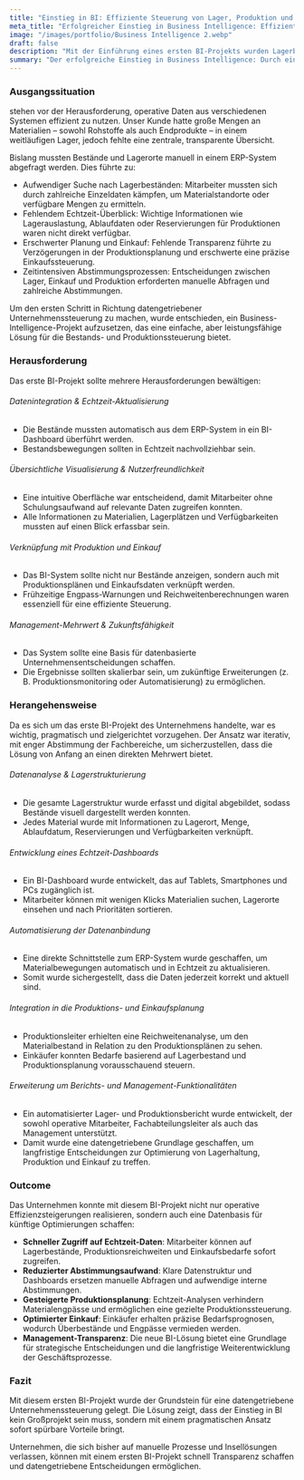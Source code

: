 ```yaml
---
title: "Einstieg in BI: Effiziente Steuerung von Lager, Produktion und Einkauf"
meta_title: "Erfolgreicher Einstieg in Business Intelligence: Effiziente Steuerung von Lager, Produktion und Einkauf"
image: "/images/portfolio/Business Intelligence 2.webp"
draft: false
description: "Mit der Einführung eines ersten BI-Projekts wurden Lagerbestände, Produktionsplanung und Einkaufssteuerung effizienter gestaltet und datengetriebene Entscheidungen ermöglicht."
summary: "Der erfolgreiche Einstieg in Business Intelligence: Durch eine zentrale BI-Lösung konnten Lagerbestände automatisiert erfasst, Materialverfügbarkeiten optimiert und Engpässe frühzeitig erkannt werden. Die datengetriebene Transparenz hat Abstimmungen vereinfacht, Prozesse beschleunigt und fundierte Entscheidungen in Einkauf und Produktion ermöglicht. Entdecken Sie, wie ein pragmatischer BI-Start sofort messbare Vorteile bringen kann."
---
```


### Ausgangssituation
 stehen vor der Herausforderung, operative Daten aus verschiedenen Systemen effizient zu nutzen. Unser Kunde hatte große Mengen an Materialien – sowohl Rohstoffe als auch Endprodukte – in einem weitläufigen Lager, jedoch fehlte eine zentrale, transparente Übersicht.  

Bislang mussten Bestände und Lagerorte manuell in einem ERP-System abgefragt werden. Dies führte zu:  

- Aufwendiger Suche nach Lagerbeständen: Mitarbeiter mussten sich durch zahlreiche Einzeldaten kämpfen, um Materialstandorte oder verfügbare Mengen zu ermitteln.  
- Fehlendem Echtzeit-Überblick: Wichtige Informationen wie Lagerauslastung, Ablaufdaten oder Reservierungen für Produktionen waren nicht direkt verfügbar.  
- Erschwerter Planung und Einkauf: Fehlende Transparenz führte zu Verzögerungen in der Produktionsplanung und erschwerte eine präzise Einkaufssteuerung.  
- Zeitintensiven Abstimmungsprozessen: Entscheidungen zwischen Lager, Einkauf und Produktion erforderten manuelle Abfragen und zahlreiche Abstimmungen.  

Um den ersten Schritt in Richtung datengetriebener Unternehmenssteuerung zu machen, wurde entschieden, ein Business-Intelligence-Projekt aufzusetzen, das eine einfache, aber leistungsfähige Lösung für die Bestands- und Produktionssteuerung bietet.  

### Herausforderung

Das erste BI-Projekt sollte mehrere Herausforderungen bewältigen:  

###### Datenintegration & Echtzeit-Aktualisierung  
- Die Bestände mussten automatisch aus dem ERP-System in ein BI-Dashboard überführt werden.  
- Bestandsbewegungen sollten in Echtzeit nachvollziehbar sein.  

###### Übersichtliche Visualisierung & Nutzerfreundlichkeit  
- Eine intuitive Oberfläche war entscheidend, damit Mitarbeiter ohne Schulungsaufwand auf relevante Daten zugreifen konnten.  
- Alle Informationen zu Materialien, Lagerplätzen und Verfügbarkeiten mussten auf einen Blick erfassbar sein.  

###### Verknüpfung mit Produktion und Einkauf  
- Das BI-System sollte nicht nur Bestände anzeigen, sondern auch mit Produktionsplänen und Einkaufsdaten verknüpft werden.  
- Frühzeitige Engpass-Warnungen und Reichweitenberechnungen waren essenziell für eine effiziente Steuerung.  

###### Management-Mehrwert & Zukunftsfähigkeit  
- Das System sollte eine Basis für datenbasierte Unternehmensentscheidungen schaffen.  
- Die Ergebnisse sollten skalierbar sein, um zukünftige Erweiterungen (z. B. Produktionsmonitoring oder Automatisierung) zu ermöglichen.  

### Herangehensweise

Da es sich um das erste BI-Projekt des Unternehmens handelte, war es wichtig, pragmatisch und zielgerichtet vorzugehen. Der Ansatz war iterativ, mit enger Abstimmung der Fachbereiche, um sicherzustellen, dass die Lösung von Anfang an einen direkten Mehrwert bietet.  

###### Datenanalyse & Lagerstrukturierung  
- Die gesamte Lagerstruktur wurde erfasst und digital abgebildet, sodass Bestände visuell dargestellt werden konnten.  
- Jedes Material wurde mit Informationen zu Lagerort, Menge, Ablaufdatum, Reservierungen und Verfügbarkeiten verknüpft.  

###### Entwicklung eines Echtzeit-Dashboards  
- Ein BI-Dashboard wurde entwickelt, das auf Tablets, Smartphones und PCs zugänglich ist.  
- Mitarbeiter können mit wenigen Klicks Materialien suchen, Lagerorte einsehen und nach Prioritäten sortieren.  

###### Automatisierung der Datenanbindung  
- Eine direkte Schnittstelle zum ERP-System wurde geschaffen, um Materialbewegungen automatisch und in Echtzeit zu aktualisieren.  
- Somit wurde sichergestellt, dass die Daten jederzeit korrekt und aktuell sind.  

###### Integration in die Produktions- und Einkaufsplanung  
- Produktionsleiter erhielten eine Reichweitenanalyse, um den Materialbestand in Relation zu den Produktionsplänen zu sehen.  
- Einkäufer konnten Bedarfe basierend auf Lagerbestand und Produktionsplanung vorausschauend steuern.  

###### Erweiterung um Berichts- und Management-Funktionalitäten  
- Ein automatisierter Lager- und Produktionsbericht wurde entwickelt, der sowohl operative Mitarbeiter, Fachabteilungsleiter als auch das Management unterstützt.  
- Damit wurde eine datengetriebene Grundlage geschaffen, um langfristige Entscheidungen zur Optimierung von Lagerhaltung, Produktion und Einkauf zu treffen.  

### Outcome

Das Unternehmen konnte mit diesem BI-Projekt nicht nur operative Effizienzsteigerungen realisieren, sondern auch eine Datenbasis für künftige Optimierungen schaffen:  

- **Schneller Zugriff auf Echtzeit-Daten**: Mitarbeiter können auf Lagerbestände, Produktionsreichweiten und Einkaufsbedarfe sofort zugreifen.  
- **Reduzierter Abstimmungsaufwand**: Klare Datenstruktur und Dashboards ersetzen manuelle Abfragen und aufwendige interne Abstimmungen.  
- **Gesteigerte Produktionsplanung**: Echtzeit-Analysen verhindern Materialengpässe und ermöglichen eine gezielte Produktionssteuerung.  
- **Optimierter Einkauf**: Einkäufer erhalten präzise Bedarfsprognosen, wodurch Überbestände und Engpässe vermieden werden.  
- **Management-Transparenz**: Die neue BI-Lösung bietet eine Grundlage für strategische Entscheidungen und die langfristige Weiterentwicklung der Geschäftsprozesse.  

### Fazit

Mit diesem ersten BI-Projekt wurde der Grundstein für eine datengetriebene Unternehmenssteuerung gelegt. Die Lösung zeigt, dass der Einstieg in BI kein Großprojekt sein muss, sondern mit einem pragmatischen Ansatz sofort spürbare Vorteile bringt.  

Unternehmen, die sich bisher auf manuelle Prozesse und Insellösungen verlassen, können mit einem ersten BI-Projekt schnell Transparenz schaffen und datengetriebene Entscheidungen ermöglichen.
